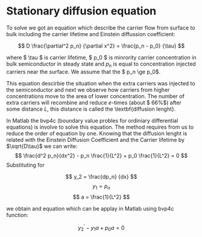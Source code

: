 # Stationary diffusion equation
<!DOCTYPE html>
<html>
<head>
  <meta charset="utf-8">
  <meta name="viewport" content="width=device-width">

</head>
<body>
 To solve we got an equation which describe the carrier flow from surface to bulk including the carrier lifetime and Einstein diffussion coefficient: <br>
  
 $$   D \frac{\partial^2 p_n} {\partial x^2} = \frac{p_n - p_0} {\tau} $$ 
    
where $ \tau $ is carrier lifetime, $ p_0 $ is minrority carrier concentration in bulk semiconductor in steady state and $p_n$ is equal to concentration injected carriers near the surface. We assume that the $ p_n \ge p_0$.

This equation descirbie the situation when the extra carriers was injected to the semiconductor and next we observe how carriers from higher concentrations move to the area of lower concentration. The number of extra carriers will recombine and reduce $e$-times (about $ 66\%$) after some distance $L$, this distance is called the \textbf{diffusion lenght}. 

In Matlab the bvp4c (boundary value probles for ordiniary differential equations) is involve to solve this equation. The method requires from us to reduce the order of equation by one. Knowing that the diffusion lenght is related with the Einstein Diffusion Coefficient and the Carrier lifetime by $\sqrt{D\tau}$ we can write:
  $$ \frac{d^2 p_n}{dx^2} - p_n \frac{1}{L^2} + p_0 \frac{1}{L^2} = 0 $$
Substituting for

$$ y_2 = \frac{dp_n} {dx} $$
$$ y_1 = p_n $$
$$ a = \frac{1}{L^2} $$

we obtain and equation which can be applay in Matlab using bvp4c function:

$$ y_{2}^{'} - y_1 a + p_0 a = 0 $$

</body>
</html>
